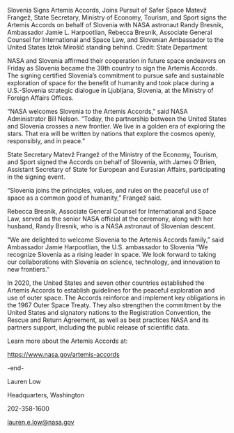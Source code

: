 Slovenia Signs Artemis Accords, Joins Pursuit of Safer Space 
 Matevž Frangež, State Secretary, Ministry of Economy, Tourism, and Sport signs the Artemis Accords on behalf of Slovenia with NASA astronaut Randy Bresnik, Ambassador Jamie L. Harpootlian, Rebecca Bresnik, Associate General Counsel for International and Space Law, and Slovenian Ambassador to the United States Iztok Mirošič standing behind. Credit: State Department

NASA and Slovenia affirmed their cooperation in future space endeavors on Friday as Slovenia became the 39th country to sign the Artemis Accords. The signing certified Slovenia’s commitment to pursue safe and sustainable exploration of space for the benefit of humanity and took place during a U.S.-Slovenia strategic dialogue in Ljubljana, Slovenia, at the Ministry of Foreign Affairs Offices.

“NASA welcomes Slovenia to the Artemis Accords,” said NASA Administrator Bill Nelson. “Today, the partnership between the United States and Slovenia crosses a new frontier. We live in a golden era of exploring the stars. That era will be written by nations that explore the cosmos openly, responsibly, and in peace.”

State Secretary Matevž Frangež of the Ministry of the Economy, Tourism, and Sport signed the Accords on behalf of Slovenia, with James O’Brien, Assistant Secretary of State for European and Eurasian Affairs, participating in the signing event.

“Slovenia joins the principles, values, and rules on the peaceful use of space as a common good of humanity,” Frangež said.

Rebecca Bresnik, Associate General Counsel for International and Space Law, served as the senior NASA official at the ceremony, along with her husband, Randy Bresnik, who is a NASA astronaut of Slovenian descent.

“We are delighted to welcome Slovenia to the Artemis Accords family,” said Ambassador Jamie Harpootlian, the U.S. ambassador to Slovenia “We recognize Slovenia as a rising leader in space. We look forward to taking our collaborations with Slovenia on science, technology, and innovation to new frontiers.”

In 2020, the United States and seven other countries established the Artemis Accords to establish guidelines for the peaceful exploration and use of outer space. The Accords reinforce and implement key obligations in the 1967 Outer Space Treaty. They also strengthen the commitment by the United States and signatory nations to the Registration Convention, the Rescue and Return Agreement, as well as best practices NASA and its partners support, including the public release of scientific data.

Learn more about the Artemis Accords at:

https://www.nasa.gov/artemis-accords

-end-

Lauren Low

Headquarters, Washington

202-358-1600

lauren.e.low@nasa.gov